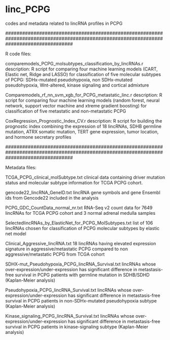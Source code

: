 # linc_PCPG
codes and metadata related to lincRNA profiles in PCPG

########################################################################################################################################

R code files:

comparemodels_PCPG_molsubtypes_classification_by_lincRNAs.r
description: R script for comparing four machine learning models (CART, Elastic net, Ridge and LASSO) for classification of five molecular subtypes of PCPG: SDHx-mutated pseudohypoxia, non SDHx-mutated pseudohypoxia, Wnt-altered, kinase signaling and cortical admixture

Comparemodels_rf_nn_svm_xgb_for_PCPG_metastatic_linc.r
description: R script for comparing four machine learning models (random forest, neural network, support vector machine and xtreme gradient boosting) for classification of five metastatic and non-metastatic PCPG

CoxRegression_Prognostic_Index_CV.r
description: R script for building the prognostic index combining the expression of 18 lincRNAs, SDHB germline mutation, ATRX somatic mutation, TERT gene expression, tumor location, and hormone secretary profiles

########################################################################################################################################

Metadata files:

TCGA_PCPG_clinical_molSubtype.txt
clinical data containing driver mutation status and molecular subtype information for TCGA PCPG cohort.

gencode22_lincRNA_GeneID.txt
lincRNA gene symbols and gene Ensembl ids from Gencode22 included in the analysis

PCPG_GDC_CountData_normal_nr.txt
RNA-Seq v2 count data for 7649 lincRNAs for TCGA PCPG cohort and 3 normal adrenal medulla samples

SelectedlincRNAs_by_ElasticNet_for_PCPG_MolSubtypes.txt
list of 106 lincRNAs chosen for classification of PCPG molecular subtypes by elastic net model

Clinical_Aggressive_lincRNA.txt
18 lincRNAs having elevated expression signature in aggressive/metastatic PCPG compared to non aggressive/metastatic PCPG from TCGA cohort

SDHX-mut_Pseudohypoxia_PCPG_lincRNA_Survival.txt
lincRNAs whose over-expression/under-expression has significant difference in metastasis-free survival in PCPG patients with germline mutation in SDHB/SDHD (Kaplan-Meier analysis)

Pseudohypoxia_PCPG_lincRNA_Survival.txt
lincRNAs whose over-expression/under-expression has significant difference in metastasis-free survival in PCPG patients in non-SDHx-mutated pseudohypoxia subtype (Kaplan-Meier analysis)

Kinase_signaling_PCPG_lincRNA_Survival.txt
lincRNAs whose over-expression/under-expression has significant difference in metastasis-free survival in PCPG patients in kinase-signaling subtype (Kaplan-Meier analysis)
